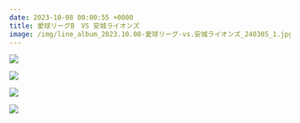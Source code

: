 ```yaml
---
date: 2023-10-08 00:00:55 +0000
title: 愛球リーグB　VS 安城ライオンズ
image: /img/line_album_2023.10.08-愛球リーグ-vs.安城ライオンズ_240305_1.jpg
---
```

![](/img/site/content/img/line_album_2023.10.08-愛球リーグ-vs.安城ライオンズ_240305_2.jpg)

![](/img/site/content/img/line_album_2023.10.08-愛球リーグ-vs.安城ライオンズ_240305_3.jpg)

![](/img/site/content/img/line_album_2023.10.08-愛球リーグ-vs.安城ライオンズ_240305_4.jpg)

![](/img/site/content/img/line_album_2023.10.08-愛球リーグ-vs.安城ライオンズ_240305_5.jpg)

